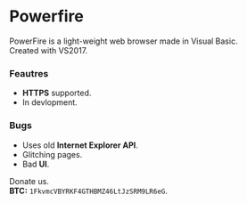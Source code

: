# Powerfire
PowerFire is a light-weight web browser made in Visual Basic.<br/>
Created with VS2017.

### Feautres
* **HTTPS** supported.
* In devlopment.

### Bugs
* Uses old **Internet Explorer API**.
* Glitching pages.
* Bad **UI**.

Donate us. <br/>
**BTC:** `1FkvmcVBYRKF4GTHBMZ46LtJzSRM9LR6eG`.

